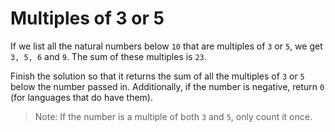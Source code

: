# Multiples of 3 or 5

If we list all the natural numbers below `10` that are multiples of `3` or `5`, we get `3, 5, 6` and `9`. The sum of these multiples is `23`.

Finish the solution so that it returns the sum of all the multiples of `3` or `5` below the number passed in. Additionally, if the number is negative, return `0` (for languages that do have them).

> Note: If the number is a multiple of both `3` and `5`, only count it once.
